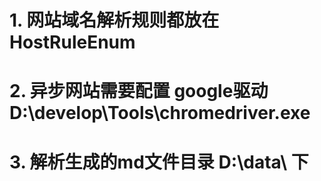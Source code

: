 # 1. 网站域名解析规则都放在 HostRuleEnum

# 2. 异步网站需要配置 google驱动 D:\develop\Tools\chromedriver.exe

# 3. 解析生成的md文件目录  D:\data\ 下




